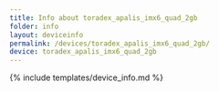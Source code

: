 ```yaml
---
title: Info about toradex_apalis_imx6_quad_2gb
folder: info
layout: deviceinfo
permalink: /devices/toradex_apalis_imx6_quad_2gb/
device: toradex_apalis_imx6_quad_2gb
---
```

{% include templates/device_info.md %}
